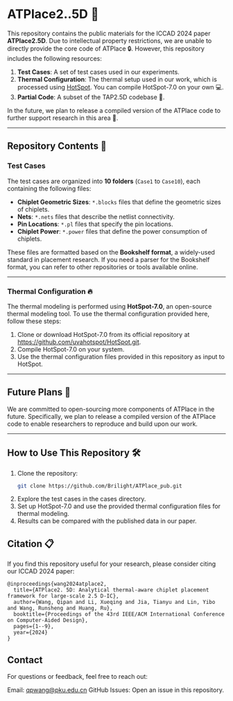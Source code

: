 # ATPlace2..5D 🌟

This repository contains the public materials for the ICCAD 2024 paper **ATPlace2.5D**. Due to intellectual property restrictions, we are unable to directly provide the core code of ATPlace 🔒. However, this repository includes the following resources:

1. **Test Cases**: A set of test cases used in our experiments.
2. **Thermal Configuration**: The thermal setup used in our work, which is processed using [HotSpot](https://github.com/uvahotspot/HotSpot.git). You can compile HotSpot-7.0 on your own 💻.
3. **Partial Code**: A subset of the TAP2.5D codebase 🧩.

In the future, we plan to release a compiled version of the ATPlace code to further support research in this area 🚀.

---

## Repository Contents 📂

### Test Cases 
The test cases are organized into **10 folders** (`Case1` to `Case10`), each containing the following files:
- **Chiplet Geometric Sizes**: `*.blocks` files that define the geometric sizes of chiplets.
- **Nets**: `*.nets` files that describe the netlist connectivity.
- **Pin Locations**: `*.pl` files that specify the pin locations.
- **Chiplet Power**: `*.power` files that define the power consumption of chiplets.

These files are formatted based on the **Bookshelf format**, a widely-used standard in placement research. If you need a parser for the Bookshelf format, you can refer to other repositories or tools available online.

---

### Thermal Configuration 🔥
The thermal modeling is performed using **HotSpot-7.0**, an open-source thermal modeling tool. To use the thermal configuration provided here, follow these steps:
1. Clone or download HotSpot-7.0 from its official repository at https://github.com/uvahotspot/HotSpot.git.
2. Compile HotSpot-7.0 on your system.
3. Use the thermal configuration files provided in this repository as input to HotSpot.

---

## Future Plans 🤝
We are committed to open-sourcing more components of ATPlace in the future. Specifically, we plan to release a compiled version of the ATPlace code to enable researchers to reproduce and build upon our work.

---

## How to Use This Repository 🛠️
1. Clone the repository:
   ```bash
   git clone https://github.com/Brilight/ATPlace_pub.git
2. Explore the test cases in the cases directory.
3. Set up HotSpot-7.0 and use the provided thermal configuration files for thermal modeling.
4. Results can be compared with the published data in our paper.

## Citation 📋
If you find this repository useful for your research, please consider citing our ICCAD 2024 paper:
    
```
@inproceedings{wang2024atplace2,
  title={ATPlace2. 5D: Analytical thermal-aware chiplet placement framework for large-scale 2.5 D-IC},
  author={Wang, Qipan and Li, Xueqing and Jia, Tianyu and Lin, Yibo and Wang, Runsheng and Huang, Ru},
  booktitle={Proceedings of the 43rd IEEE/ACM International Conference on Computer-Aided Design},
  pages={1--9},
  year={2024}
}
```

## Contact
For questions or feedback, feel free to reach out:

Email: qpwang@pku.edu.cn
GitHub Issues: Open an issue in this repository.
